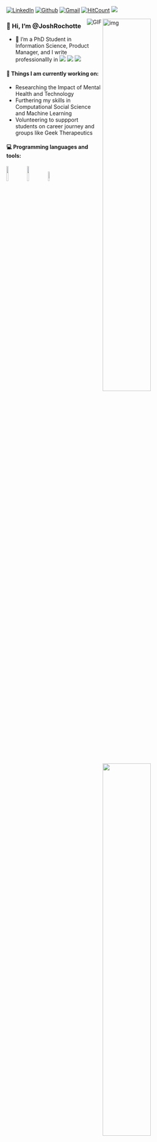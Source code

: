 
[![LinkedIn](https://img.shields.io/badge/-LinkedIn-blue?style=flat&logo=Linkedin&logoColor=white)](https://www.linkedin.com/in/joshrochotte)
[![Github](https://img.shields.io/badge/-Github-000?style=flat&logo=Github&logoColor=white)](https://github.com/JoshRochotte)
[![Gmail](https://img.shields.io/badge/-Gmail-c14438?style=flat&logo=Gmail&logoColor=white)](mailto:joshjrochotte@gmail.com)
[![HitCount](http://hits.dwyl.com/JoshRochotte/JoshRochotte.svg)](http://hits.dwyl.com/JoshRochotte/JoshRochotte)
 <img src="https://komarev.com/ghpvc/?username=JoshRochotte">

<img align="right" alt="img" src="link" width="50%" height="auto" />
  <img align="right" alt="GIF" src="https://github.com/JoshRochotte/JoshRochotte/blob/main/Josh.gif" />


### 👋 Hi, I’m @JoshRochotte
- 🌱 I’m a PhD Student in Information Science, Product Manager, and I write professionallly in
<img src="https://img.shields.io/badge/Python-3776AB?style=for-the-badge&logo=python&logoColor=white" />  <img src="https://img.shields.io/badge/Java-ED8B00?style=for-the-badge&logo=java&logoColor=white" /> <img src="https://img.shields.io/badge/R-276DC3?style=for-the-badge&logo=r&logoColor=white" /> 

<!---
JoshRochotte/JoshRochotte is a ✨ special ✨ repository because its `README.md` (this file) appears on your GitHub profile.
You can click the Preview link to take a look at your changes.
--->


#### 🌱 Things I am currently working on: 
- Researching the Impact of Mental Health and Technology
- Furthering my skills in Computational Social Science and Machine Learning
- Volunteering to suppport students on career journey and groups like Geek Therapeutics


#### :computer: Programming languages and tools: 
<p>
	<img width="50%" align="right" src="https://github-readme-stats.vercel.app/api?username=JoshRochotte&show_icons=true&hide_border=true" />
<code><img width="10%" src="https://www.vectorlogo.zone/logos/java/java-ar21.svg"></code>
<code><img width="10%" src="https://www.vectorlogo.zone/logos/python/python-ar21.svg"></code>
<code><img width="8%" src="https://www.vectorlogo.zone/logos/r-project/r-project-icon.svg"></code>
<br />
